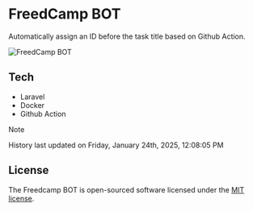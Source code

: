 # FreedCamp BOT

Automatically assign an ID before the task title based on Github Action.

![FreedCamp BOT](https://repository-images.githubusercontent.com/737932867/7d34798b-2680-471c-b089-a78a718d3d6a)

## Tech

- Laravel
- Docker
- Github Action

> [!NOTE]  
> History last updated on Friday, January 24th, 2025, 12:08:05 PM

## License

The Freedcamp BOT is open-sourced software licensed under the [MIT license](https://opensource.org/licenses/MIT).
